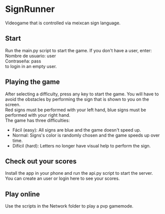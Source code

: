 # SignRunner
Videogame that is controlled via meixcan sign language.
## Start
Run the main.py script to start the game. If you don't have a user, enter:\
Nombre de usuario: user\
Contraseña: pass\
to login in an empty user.
## Playing the game
After selecting a difficulty, press any key to start the game. You will have to avoid the obstacles by performing the sign that is shown to you on the screen.\
Red signs must be performed with your left hand, blue signs must be performed with your right hand.\
The game has three difficulties:
* Fácil (easy): All signs are blue and the game doesn't speed up.
* Normal: Signs's color is randomly chosen and the game speeds up over time.
* Difícil (hard): Letters no longer have visual help to perform the sign.
## Check out your scores
Install the app in your phone and run the api.py script to start the server.\
You can create an user or login here to see your scores.
## Play online
Use the scripts in the Network folder to play a pvp gamemode.
